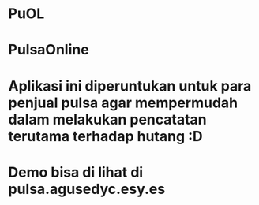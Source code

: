 # PuOL
# PulsaOnline
# Aplikasi ini diperuntukan untuk para penjual pulsa agar mempermudah dalam melakukan pencatatan terutama terhadap hutang :D
#
# Demo bisa di lihat di pulsa.agusedyc.esy.es
